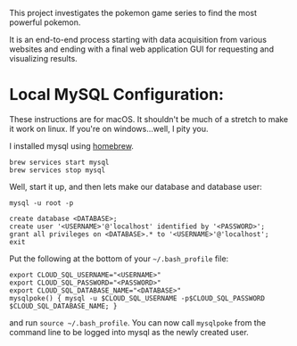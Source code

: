 This project investigates the pokemon game series to find
the most powerful pokemon.

It is an end-to-end process starting with data acquisition from various
websites and ending with a final web application GUI for requesting and
visualizing results.


# Local MySQL Configuration:

These instructions are for macOS. It shouldn't be much of a stretch to make it
work on linux. If you're on windows...well, I pity you.

I installed mysql using [homebrew](https://brew.sh/).

```
brew services start mysql
brew services stop mysql
```

Well, start it up, and then lets make our database and database user:

```
mysql -u root -p
```

```
create database <DATABASE>;
create user '<USERNAME>'@'localhost' identified by '<PASSWORD>';
grant all privileges on <DATABASE>.* to '<USERNAME>'@'localhost';
exit
```
Put the following at the bottom of your `~/.bash_profile` file:

```
export CLOUD_SQL_USERNAME="<USERNAME>"
export CLOUD_SQL_PASSWORD="<PASSWORD>"
export CLOUD_SQL_DATABASE_NAME="<DATABASE>"
mysqlpoke() { mysql -u $CLOUD_SQL_USERNAME -p$CLOUD_SQL_PASSWORD $CLOUD_SQL_DATABASE_NAME; }
```

and run `source ~/.bash_profile`. You can now call `mysqlpoke` from the command line to be logged into mysql as the newly created user.
